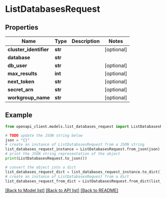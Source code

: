 # ListDatabasesRequest


## Properties

Name | Type | Description | Notes
------------ | ------------- | ------------- | -------------
**cluster_identifier** | **str** |  | [optional] 
**database** | **str** |  | 
**db_user** | **str** |  | [optional] 
**max_results** | **int** |  | [optional] 
**next_token** | **str** |  | [optional] 
**secret_arn** | **str** |  | [optional] 
**workgroup_name** | **str** |  | [optional] 

## Example

```python
from openapi_client.models.list_databases_request import ListDatabasesRequest

# TODO update the JSON string below
json = "{}"
# create an instance of ListDatabasesRequest from a JSON string
list_databases_request_instance = ListDatabasesRequest.from_json(json)
# print the JSON string representation of the object
print(ListDatabasesRequest.to_json())

# convert the object into a dict
list_databases_request_dict = list_databases_request_instance.to_dict()
# create an instance of ListDatabasesRequest from a dict
list_databases_request_from_dict = ListDatabasesRequest.from_dict(list_databases_request_dict)
```
[[Back to Model list]](../README.md#documentation-for-models) [[Back to API list]](../README.md#documentation-for-api-endpoints) [[Back to README]](../README.md)


